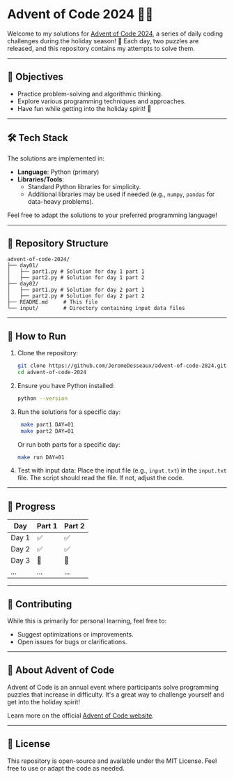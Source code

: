 
# Advent of Code 2024 🎄✨

Welcome to my solutions for [Advent of Code 2024](https://adventofcode.com/2024), a series of daily coding challenges during the holiday season! 🎁 Each day, two puzzles are released, and this repository contains my attempts to solve them.

---

## 🎯 Objectives
- Practice problem-solving and algorithmic thinking.
- Explore various programming techniques and approaches.
- Have fun while getting into the holiday spirit! 🌟

---

## 🛠️ Tech Stack
The solutions are implemented in:
- **Language**: Python (primary)
- **Libraries/Tools**: 
  - Standard Python libraries for simplicity.
  - Additional libraries may be used if needed (e.g., `numpy`, `pandas` for data-heavy problems).

Feel free to adapt the solutions to your preferred programming language!

---

## 📂 Repository Structure
```
advent-of-code-2024/
├── day01/
│   ├── part1.py # Solution for day 1 part 1
│   ├── part2.py # Solution for day 1 part 2
├── day02/
│   ├── part1.py # Solution for day 2 part 1
│   ├── part2.py # Solution for day 2 part 2
├── README.md     # This file
└── input/        # Directory containing input data files
```

---

## 🚀 How to Run
1. Clone the repository:
   ```bash
   git clone https://github.com/JeromeDesseaux/advent-of-code-2024.git
   cd advent-of-code-2024
   ```

2. Ensure you have Python installed:
   ```bash
   python --version
   ```

3. Run the solutions for a specific day:
   ```bash
    make part1 DAY=01
    make part2 DAY=01
   ```

   Or run both parts for a specific day:
   ```bash
   make run DAY=01
   ```

4. Test with input data:
   Place the input file (e.g., `input.txt`) in the `input.txt` file. The script should read the file. If not, adjust the code.

---

## 📖 Progress
| Day  | Part 1 | Part 2 |
|------|--------|--------|
| Day 1 | ✅      | ✅      |
| Day 2 | ✅      | ✅      |
| Day 3 | 🚧      | 🚧      |
| ...  | ...    | ...    |

---

## 🤝 Contributing
While this is primarily for personal learning, feel free to:
- Suggest optimizations or improvements.
- Open issues for bugs or clarifications.

---

## 🎅 About Advent of Code
Advent of Code is an annual event where participants solve programming puzzles that increase in difficulty. It's a great way to challenge yourself and get into the holiday spirit!

Learn more on the official [Advent of Code website](https://adventofcode.com).

---

## 📜 License
This repository is open-source and available under the MIT License. Feel free to use or adapt the code as needed.
